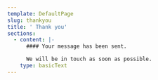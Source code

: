 ```yaml
---
template: DefaultPage
slug: thankyou
title: ' Thank you'
sections:
  - content: |-
      #### Your message has been sent.

      We will be in touch as soon as possible.
    type: basicText
---
```


